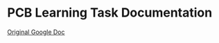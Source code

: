 # PCB Learning Task Documentation

[Original Google Doc](https://docs.google.com/document/d/1QxEvF37-TI_voJEB7cvCeUME1jytATv3Iuk63UNRfNU/edit)
